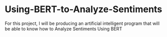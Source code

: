# Using-BERT-to-Analyze-Sentiments
For this project, I will be producing an artificial intelligent program that will be able to know how to Analyze Sentiments Using BERT
